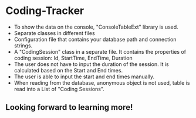 # Coding-Tracker
 - To show the data on the console, "ConsoleTableExt" library is used.
 - Separate classes in different files
 - Configuration file that contains your database path and connection strings.
 - A "CodingSession" class in a separate file. It contains the properties of coding session: Id, StartTime, EndTime, Duration
 - The user does not have to input the duration of the session. It is calculated based on the Start and End times.
 - The user is able to input the start and end times manually.
 - When reading from the database, anonymous object is not used, table is read into a List of "Coding Sessions".
## Looking forward to learning more!
